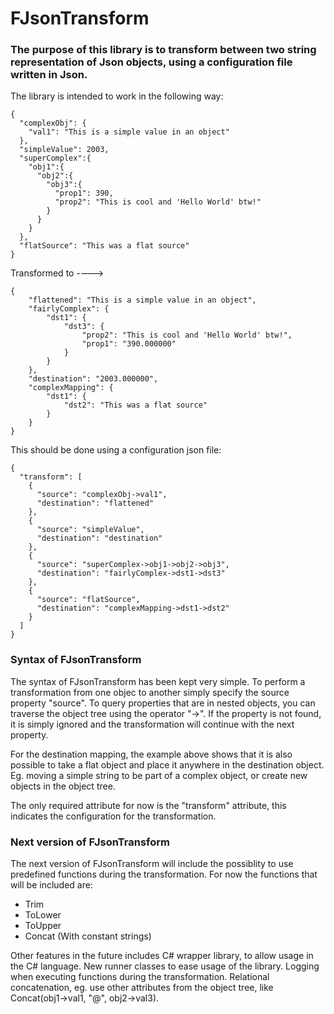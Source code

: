 ﻿# FJsonTransform

### The purpose of this library is to transform between two string representation of Json objects, using a configuration file written in Json. 

The library is intended to work in the following way:

```
{
  "complexObj": {
    "val1": "This is a simple value in an object"
  },
  "simpleValue": 2003,
  "superComplex":{
    "obj1":{
      "obj2":{
        "obj3":{
          "prop1": 390,
          "prop2": "This is cool and 'Hello World' btw!"
        }
      }
    }
  },
  "flatSource": "This was a flat source"
}
```

Transformed to ----> 

```
{
    "flattened": "This is a simple value in an object",
    "fairlyComplex": {
        "dst1": {
            "dst3": {
                "prop2": "This is cool and 'Hello World' btw!",
                "prop1": "390.000000"
            }
        }
    },
    "destination": "2003.000000",
    "complexMapping": {
        "dst1": {
            "dst2": "This was a flat source"
        }
    }
}
```

This should be done using a configuration json file:

```
{
  "transform": [
    {
      "source": "complexObj->val1",
      "destination": "flattened"
    },
    {
      "source": "simpleValue",
      "destination": "destination"
    },
    {
      "source": "superComplex->obj1->obj2->obj3",
      "destination": "fairlyComplex->dst1->dst3"
    },
    {
      "source": "flatSource",
      "destination": "complexMapping->dst1->dst2"
    }
  ]
}
```

### Syntax of FJsonTransform
The syntax of FJsonTransform has been kept very simple.
To perform a transformation from one objec to another simply specify the source property "source".
To query properties that are in nested objects, you can traverse the object tree using the operator "->". 
If the property is not found, it is simply ignored and the transformation will continue with the next property.
 
For the destination mapping, the example above shows that it is also possible to take a flat object and place it anywhere in the destination object. 
Eg. moving a simple string to be part of a complex object, or create new objects in the object tree.

The only required attribute for now is the "transform" attribute, this indicates the configuration for the transformation.


### Next version of FJsonTransform
The next version of FJsonTransform will include the possiblity to use predefined functions during the transformation.
For now the functions that will be included are: 
* Trim
* ToLower
* ToUpper
* Concat (With constant strings)

Other features in the future includes C# wrapper library, to allow usage in the C# language.
New runner classes to ease usage of the library. 
Logging when executing functions during the transformation.
Relational concatenation, eg. use other attributes from the object tree, like Concat(obj1->val1, "@", obj2->val3).